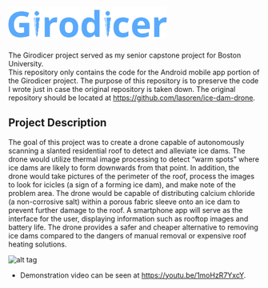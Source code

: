 # ![girodicer](GirodicerApp/app/src/main/res/drawable-hdpi/app_name.png)
The Girodicer project served as my senior capstone project for Boston University.  
This repository only contains the code for the Android mobile app portion of 
the Girodicer project. The purpose of this repository is to preserve the code 
I wrote just in case the original repository is taken down. The original 
repository should be located at https://github.com/lasoren/ice-dam-drone. 

## Project Description
The goal of this project was to create a drone capable of
autonomously scanning a slanted residential roof to detect and alleviate ice
dams. The drone would utilize thermal image processing to detect “warm spots”
where ice dams are likely to form downwards from that point. In addition, the
drone would take pictures of the perimeter of the roof, process the images to look
for icicles (a sign of a forming ice dam), and make note of the problem area.
The drone would be capable of distributing calcium chloride (a non-corrosive
salt) within a porous fabric sleeve onto an ice dam to prevent further damage
to the roof. A smartphone app will serve as the interface for the user,
displaying information such as rooftop images and battery life. The drone
provides a safer and cheaper alternative to removing ice dams compared to the
dangers of manual removal or expensive roof heating solutions.


![alt tag](http://i64.tinypic.com/1zwiwlu.jpg)
- Demonstration video can be seen at https://youtu.be/1moHzR7YxcY.
